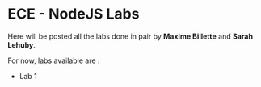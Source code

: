 # ECE - NodeJS Labs

Here will be posted all the labs done in pair by **Maxime Billette** and **Sarah Lehuby**.

For now, labs available are :
   * Lab 1


